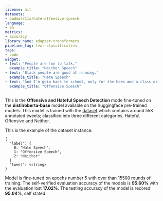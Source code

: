 ```yaml
---
license: mit
datasets:
- badmatr11x/hate-offensive-speech
language:
- en
metrics:
- accuracy
library_name: adapter-transformers
pipeline_tag: text-classification
tags:
- code
widget:
- text: "People are fun to talk."
  example_title: "Neither Speech"
- text: "Black people are good at running."
  example_title: "Hate Speech"
- text: "And I'm goin back to school, only for the hoes and a class or two."
  example_title: "Offensive Speech"
---
```



This is the **Offensive and Hateful Speech Detection** mode fine-tuned on the **distilroberta-base** model available on the huggingface pre-trained models. This model is trained with the [dataset](https://huggingface.co/datasets/badmatr11x/hate-offensive-speech/) which contains around 55K annotated tweets; classified into three different categories, Hateful, Offensive and Neither.

This is the example of the dataset instance:
```
{
  "label": {
    0: "Hate Speech",
    1: "Offensive Speech",
    2: "Neither"
  }
  "tweet": <string>
}
```

Model is fine-tuned on epochs number 5 with over than 15500 rounds of training. The self-verified evaluation accuracy of the models is **95.60%** with the evaluation lost **17.02%**. The testing accuracy of the model is recored **95.04%**, self stated.